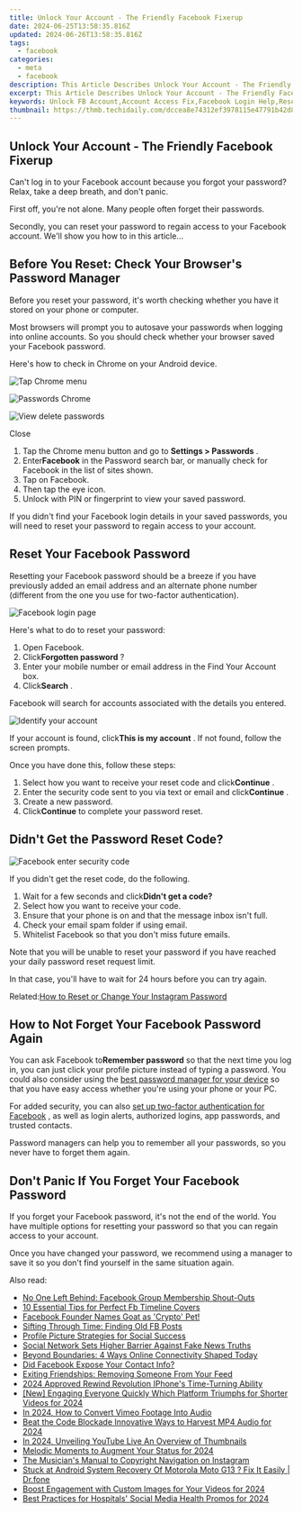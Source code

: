 ```yaml
---
title: Unlock Your Account - The Friendly Facebook Fixerup
date: 2024-06-25T13:58:35.816Z
updated: 2024-06-26T13:58:35.816Z
tags:
  - facebook
categories:
  - meta
  - facebook
description: This Article Describes Unlock Your Account - The Friendly Facebook Fixerup
excerpt: This Article Describes Unlock Your Account - The Friendly Facebook Fixerup
keywords: Unlock FB Account,Account Access Fix,Facebook Login Help,Resetting FB Password,Easy FB Unlock,Friendly FB Support,Fixerup for FB
thumbnail: https://thmb.techidaily.com/dccea8e74312ef3978115e47791b42d8d3af59ddef7b2d9a4c85759dfb53f1ee.jpg
---
```


## Unlock Your Account - The Friendly Facebook Fixerup

 Can't log in to your Facebook account because you forgot your password? Relax, take a deep breath, and don't panic.

 First off, you're not alone. Many people often forget their passwords.

 Secondly, you can reset your password to regain access to your Facebook account. We'll show you how to in this article...

## Before You Reset: Check Your Browser's Password Manager

 Before you reset your password, it's worth checking whether you have it stored on your phone or computer.

 Most browsers will prompt you to autosave your passwords when logging into online accounts. So you should check whether your browser saved your Facebook password.

Here's how to check in Chrome on your Android device.

![Tap Chrome menu](https://static1.makeuseofimages.com/wordpress/wp-content/uploads/2021/06/Tap-Chrome-menu.jpg)

![Passwords Chrome](https://static1.makeuseofimages.com/wordpress/wp-content/uploads/2021/06/Passwords-Chrome.jpg)

![View delete passwords](https://static1.makeuseofimages.com/wordpress/wp-content/uploads/2021/06/View-delete-passwords.jpg)

Close

1. Tap the Chrome menu button and go to **Settings > Passwords** .
2. Enter**Facebook** in the Password search bar, or manually check for Facebook in the list of sites shown.
3. Tap on Facebook.
4. Then tap the eye icon.
5. Unlock with PIN or fingerprint to view your saved password.

 If you didn't find your Facebook login details in your saved passwords, you will need to reset your password to regain access to your account.

## Reset Your Facebook Password

 Resetting your Facebook password should be a breeze if you have previously added an email address and an alternate phone number (different from the one you use for two-factor authentication).

![Facebook login page](https://static1.makeuseofimages.com/wordpress/wp-content/uploads/2021/06/Facebook-login-page.png)

Here's what to do to reset your password:

1. Open Facebook.
2. Click**Forgotten password** ?
3. Enter your mobile number or email address in the Find Your Account box.
4. Click**Search** .

 Facebook will search for accounts associated with the details you entered.

![Identify your account](https://static1.makeuseofimages.com/wordpress/wp-content/uploads/2021/06/Identify-your-account.png)

 If your account is found, click**This is my account** . If not found, follow the screen prompts.

Once you have done this, follow these steps:

1. Select how you want to receive your reset code and click**Continue** .
2. Enter the security code sent to you via text or email and click**Continue** .
3. Create a new password.
4. Click**Continue** to complete your password reset.

## Didn't Get the Password Reset Code?

![Facebook enter security code](https://static1.makeuseofimages.com/wordpress/wp-content/uploads/2021/06/Facebook-enter-security-code.png)

If you didn't get the reset code, do the following.

1. Wait for a few seconds and click**Didn't get a code?**
2. Select how you want to receive your code.
3. Ensure that your phone is on and that the message inbox isn't full.
4. Check your email spam folder if using email.
5. Whitelist Facebook so that you don't miss future emails.

 Note that you will be unable to reset your password if you have reached your daily password reset request limit.

 In that case, you'll have to wait for 24 hours before you can try again.

 Related:[How to Reset or Change Your Instagram Password](https://www.makeuseof.com/how-to-reset-change-instagram-password/)

## How to Not Forget Your Facebook Password Again

 You can ask Facebook to**Remember password** so that the next time you log in, you can just click your profile picture instead of typing a password. You could also consider using the [best password manager for your device](https://www.makeuseof.com/best-password-manager/) so that you have easy access whether you're using your phone or your PC.

 For added security, you can also [set up two-factor authentication for Facebook](https://www.makeuseof.com/tag/how-to-use-facebook-login-approvals-code-generator-android/) , as well as login alerts, authorized logins, app passwords, and trusted contacts.

 Password managers can help you to remember all your passwords, so you never have to forget them again.

## Don't Panic If You Forget Your Facebook Password

 If you forget your Facebook password, it's not the end of the world. You have multiple options for resetting your password so that you can regain access to your account.

 Once you have changed your password, we recommend using a manager to save it so you don't find yourself in the same situation again.


<ins class="adsbygoogle"
     style="display:block"
     data-ad-format="autorelaxed"
     data-ad-client="ca-pub-7571918770474297"
     data-ad-slot="1223367746"></ins>



<ins class="adsbygoogle"
     style="display:block"
     data-ad-client="ca-pub-7571918770474297"
     data-ad-slot="8358498916"
     data-ad-format="auto"
     data-full-width-responsive="true"></ins>

<span class="atpl-alsoreadstyle">Also read:</span>
<div><ul>
<li><a href="https://facebook.techidaily.com/no-one-left-behind-facebook-group-membership-shout-outs/"><u>No One Left Behind: Facebook Group Membership Shout-Outs</u></a></li>
<li><a href="https://facebook.techidaily.com/10-essential-tips-for-perfect-fb-timeline-covers/"><u>10 Essential Tips for Perfect Fb Timeline Covers</u></a></li>
<li><a href="https://facebook.techidaily.com/facebook-founder-names-goat-as-crypto-pet/"><u>Facebook Founder Names Goat as 'Crypto' Pet!</u></a></li>
<li><a href="https://facebook.techidaily.com/sifting-through-time-finding-old-fb-posts/"><u>Sifting Through Time: Finding Old FB Posts</u></a></li>
<li><a href="https://facebook.techidaily.com/profile-picture-strategies-for-social-success/"><u>Profile Picture Strategies for Social Success</u></a></li>
<li><a href="https://facebook.techidaily.com/social-network-sets-higher-barrier-against-fake-news-truths/"><u>Social Network Sets Higher Barrier Against Fake News Truths</u></a></li>
<li><a href="https://facebook.techidaily.com/beyond-boundaries-4-ways-online-connectivity-shaped-today/"><u>Beyond Boundaries: 4 Ways Online Connectivity Shaped Today</u></a></li>
<li><a href="https://facebook.techidaily.com/did-facebook-expose-your-contact-info/"><u>Did Facebook Expose Your Contact Info?</u></a></li>
<li><a href="https://facebook.techidaily.com/exiting-friendships-removing-someone-from-your-feed/"><u>Exiting Friendships: Removing Someone From Your Feed</u></a></li>
<li><a href="https://extra-approaches.techidaily.com/2024-approved-rewind-revolution-iphones-time-turning-ability/"><u>2024 Approved  Rewind Revolution  IPhone's Time-Turning Ability</u></a></li>
<li><a href="https://facebook-video-footage.techidaily.com/new-engaging-everyone-quickly-which-platform-triumphs-for-shorter-videos-for-2024/"><u>[New] Engaging Everyone Quickly  Which Platform Triumphs for Shorter Videos for 2024</u></a></li>
<li><a href="https://vimeo-videos.techidaily.com/in-2024-how-to-convert-vimeo-footage-into-audio/"><u>In 2024, How to Convert Vimeo Footage Into Audio</u></a></li>
<li><a href="https://audio-editing.techidaily.com/beat-the-code-blockade-innovative-ways-to-harvest-mp4-audio-for-2024/"><u>Beat the Code Blockade Innovative Ways to Harvest MP4 Audio for 2024</u></a></li>
<li><a href="https://youtube-help.techidaily.com/in-2024-unveiling-youtube-live-an-overview-of-thumbnails/"><u>In 2024, Unveiling YouTube Live  An Overview of Thumbnails</u></a></li>
<li><a href="https://fox-direct.techidaily.com/melodic-moments-to-augment-your-status-for-2024/"><u>Melodic Moments to Augment Your Status for 2024</u></a></li>
<li><a href="https://instagram-video-recordings.techidaily.com/the-musicians-manual-to-copyright-navigation-on-instagram/"><u>The Musician's Manual to Copyright Navigation on Instagram</u></a></li>
<li><a href="https://fix-guide.techidaily.com/stuck-at-android-system-recovery-of-motorola-moto-g13-fix-it-easily-drfone-by-drfone-fix-android-problems-fix-android-problems/"><u>Stuck at Android System Recovery Of Motorola Moto G13 ? Fix It Easily | Dr.fone</u></a></li>
<li><a href="https://youtube-videos.techidaily.com/boost-engagement-with-custom-images-for-your-videos-for-2024/"><u>Boost Engagement with Custom Images for Your Videos for 2024</u></a></li>
<li><a href="https://extra-lessons.techidaily.com/best-practices-for-hospitals-social-media-health-promos-for-2024/"><u>Best Practices for Hospitals' Social Media Health Promos for 2024</u></a></li>
</ul></div>
